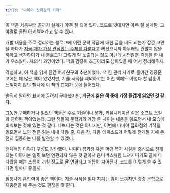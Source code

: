 ```yaml
---
title: "나미야 잡화점의 기적"
---
```


이 책은 처음부터 끝까지 설계가 아주 잘 되어 있다. 코드로 빗대자면 아주 잘 설계된, 그야말로 클린 아키텍쳐라고 할 수 있다.

개발 내용을 주로 정리하는 블로그에 이런 문학 작품에 대한 글을 써도 되는가 잠깐 고민을 하다가 [지금 제가 가장 관심있는 주제를 다룬다](https://github.com/iamchanii/blog)고 써뒀으니까 아무래도 괜찮지 않을까하고 생각하다가 내 블로그가 그렇게 잘 노출되는 것도 아닌데 시덥잖은 걱정을 한 내가 우스웠다. 자의식 과잉이었다. 책의 감흥이 조금이라도 남아있을 때 어서 정리해두자.

각설하고, 이 책을 읽게 된건 여자친구의 추천이었다. 책 한 권씩 사기로 들어간 영풍문고에는 꽤 많은 책이 있었지만, 기술 서적을 제외하고는 어떤 책에도 이렇다 할 감흥이 느껴지지 않던 찰나에 이 책의 표지가 눈에 들어왔다.

솔직히 말하면 표지에 끌려서 구매했지만, **최근에 읽은 책 중에 가장 즐겁게 읽었던 것 같다.**

그동안 구매하거나 읽었던 책들은 주로 기술이나 문화, 커뮤니케이션 같은 소프트 스킬과 관련된 책이었는데, 그런 책들이 문학과의 가장 큰 차이는 내용을 읽으면서 내 모습에 비춰보는 것에 있는 것 같다. 나쁘다는 것은 아니지만, 이번에 나미야 잡화점의 기적을 읽으면서 느낀 점은 읽는 내내 다음 줄, 다음 장, 다음 에피소드가 어떻게 전개될 지에 온전히 집중하는 나를 발견할 수 있었다.

전체적인 이야기 구성도 감탄했다. 나미야 잡화점 혹은 어떤 복지 시설을 중심으로 전개되는 이야기는 얼핏 보면 연관되지 않은 것 같아서 옴니버스처럼 느껴지다가도 끝에 다다랐을 때는 소름이 끼칠 정도로 잘 연결되고 매듭이 지어진다. 코드를 이렇게 쓸 수 있다면 얼마나 좋을까.

엄청나게 흡입력이 좋은 책이다. 기술 서적을 읽다 지치는 감이 느껴지면 종종 문학으로 재충전을 해 주는 것도 괜찮을 것 같다.
